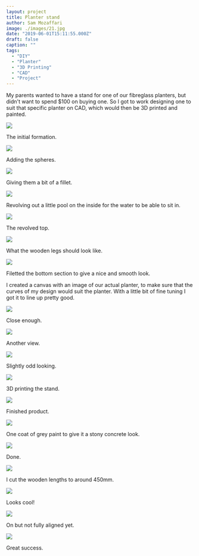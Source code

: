 ```yaml
---
layout: project
title: Planter stand
author: Sam Mozaffari
image: ./images/21.jpg
date: "2019-06-01T15:11:55.000Z"
draft: false
caption: ""
tags: 
  - "DIY"
  - "Planter"
  - "3D Printing"
  - "CAD"
  - "Project"
---
```



My parents wanted to have a stand for one of our fibreglass planters, but didn't want to spend $100 on buying one. So I got to work designing one to suit that specific planter on CAD, which would then be 3D printed and painted.


![](./images/1.png)

The initial formation.

![](./images/2.jpg)

Adding the spheres.

![](./images/3.png)

Giving them a bit of a fillet.

![](./images/4.png)

Revolving out a little pool on the inside for the water to be able to sit in.

![](./images/5.png)

The revolved top.

![](./images/6.png)

What the wooden legs should look like.

![](./images/7.png)

Filetted the bottom section to give a nice and smooth look.

I created a canvas with an image of our actual planter, to make sure that the curves of my design would suit the planter. With a little bit of fine tuning I got it to line up pretty good.


![](./images/8.png)

Close enough.

![](./images/9.png)

Another view.

![](./images/10.png)

Slightly odd looking.

![](./images/11.jpg)

3D printing the stand.

![](./images/12.jpg)

Finished product.


![](./images/16.jpg)

One coat of grey paint to give it a stony concrete look.

![](./images/14.jpg)

Done.

![](./images/17.jpg)

I cut the wooden lengths to around 450mm.

![](./images/18.jpg)

Looks cool!

![](./images/19.jpg)

On but not fully aligned yet.

![](./images/20.jpg)

Great success.

